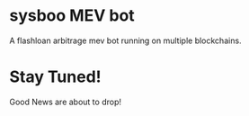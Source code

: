 # sysboo MEV bot
A flashloan arbitrage mev bot running on multiple blockchains. 
# Stay Tuned!
Good News are about to drop!
